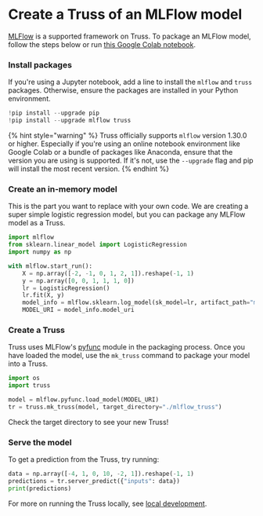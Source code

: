 # Create a Truss of an MLFlow model

[MLFlow](https://mlflow.org/) is a supported framework on Truss. To package an MLFlow model, follow the steps below or run [this Google Colab notebook](https://colab.research.google.com/github/basetenlabs/truss/blob/main/docs/notebooks/mlflow_example.ipynb).

### Install packages

If you're using a Jupyter notebook, add a line to install the `mlflow` and `truss` packages. Otherwise, ensure the packages are installed in your Python environment.

```python
!pip install --upgrade pip
!pip install --upgrade mlflow truss
```

{% hint style="warning" %}
Truss officially supports `mlflow` version 1.30.0 or higher. Especially if you're using an online notebook environment like Google Colab or a bundle of packages like Anaconda, ensure that the version you are using is supported. If it's not, use the `--upgrade` flag and pip will install the most recent version.
{% endhint %}

### Create an in-memory model

This is the part you want to replace with your own code. We are creating a super simple logistic regression model, but you can package any MLFlow model as a Truss.

```python
import mlflow
from sklearn.linear_model import LogisticRegression
import numpy as np

with mlflow.start_run():
    X = np.array([-2, -1, 0, 1, 2, 1]).reshape(-1, 1)
    y = np.array([0, 0, 1, 1, 1, 0])
    lr = LogisticRegression()
    lr.fit(X, y)
    model_info = mlflow.sklearn.log_model(sk_model=lr, artifact_path="model")
    MODEL_URI = model_info.model_uri
```

### Create a Truss

Truss uses MLFlow's [pyfunc](https://www.mlflow.org/docs/latest/python_api/mlflow.pyfunc.html) module in the packaging process. Once you have loaded the model, use the `mk_truss` command to package your model into a Truss.

```python
import os
import truss

model = mlflow.pyfunc.load_model(MODEL_URI)
tr = truss.mk_truss(model, target_directory="./mlflow_truss")
```

Check the target directory to see your new Truss!

### Serve the model

To get a prediction from the Truss, try running:

```python
data = np.array([-4, 1, 0, 10, -2, 1]).reshape(-1, 1)
predictions = tr.server_predict({"inputs": data})
print(predictions)
```

For more on running the Truss locally, see [local development](../develop/localhost.md).
